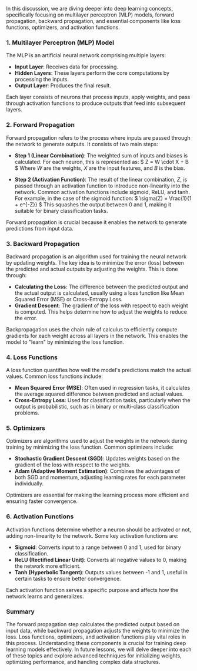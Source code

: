 In this discussion, we are diving deeper into deep learning concepts, specifically focusing on multilayer perceptron (MLP) models, forward propagation, backward propagation, and essential components like loss functions, optimizers, and activation functions.

### 1. **Multilayer Perceptron (MLP) Model**

The MLP is an artificial neural network comprising multiple layers:

- **Input Layer**: Receives data for processing.
- **Hidden Layers**: These layers perform the core computations by processing the inputs.
- **Output Layer**: Produces the final result.

Each layer consists of neurons that process inputs, apply weights, and pass through activation functions to produce outputs that feed into subsequent layers.

### 2. **Forward Propagation**

Forward propagation refers to the process where inputs are passed through the network to generate outputs. It consists of two main steps:

- **Step 1 (Linear Combination)**: The weighted sum of inputs and biases is calculated. For each neuron, this is represented as:
  $
  Z = W \cdot X + B
  $
  Where $W$ are the weights, $X$ are the input features, and $B$ is the bias.

- **Step 2 (Activation Function)**: The result of the linear combination, $Z$, is passed through an activation function to introduce non-linearity into the network. Common activation functions include sigmoid, ReLU, and tanh. For example, in the case of the sigmoid function:
  $
  \sigma(Z) = \frac{1}{1 + e^{-Z}}
  $
  This squashes the output between 0 and 1, making it suitable for binary classification tasks.

Forward propagation is crucial because it enables the network to generate predictions from input data.

### 3. **Backward Propagation**

Backward propagation is an algorithm used for training the neural network by updating weights. The key idea is to minimize the error (loss) between the predicted and actual outputs by adjusting the weights. This is done through:

- **Calculating the Loss**: The difference between the predicted output and the actual output is calculated, usually using a loss function like Mean Squared Error (MSE) or Cross-Entropy Loss.
- **Gradient Descent**: The gradient of the loss with respect to each weight is computed. This helps determine how to adjust the weights to reduce the error.

Backpropagation uses the chain rule of calculus to efficiently compute gradients for each weight across all layers in the network. This enables the model to "learn" by minimizing the loss function.

### 4. **Loss Functions**

A loss function quantifies how well the model's predictions match the actual values. Common loss functions include:

- **Mean Squared Error (MSE)**: Often used in regression tasks, it calculates the average squared difference between predicted and actual values.
- **Cross-Entropy Loss**: Used for classification tasks, particularly when the output is probabilistic, such as in binary or multi-class classification problems.

### 5. **Optimizers**

Optimizers are algorithms used to adjust the weights in the network during training by minimizing the loss function. Common optimizers include:

- **Stochastic Gradient Descent (SGD)**: Updates weights based on the gradient of the loss with respect to the weights.
- **Adam (Adaptive Moment Estimation)**: Combines the advantages of both SGD and momentum, adjusting learning rates for each parameter individually.

Optimizers are essential for making the learning process more efficient and ensuring faster convergence.

### 6. **Activation Functions**

Activation functions determine whether a neuron should be activated or not, adding non-linearity to the network. Some key activation functions are:

- **Sigmoid**: Converts input to a range between 0 and 1, used for binary classification.
- **ReLU (Rectified Linear Unit)**: Converts all negative values to 0, making the network more efficient.
- **Tanh (Hyperbolic Tangent)**: Outputs values between -1 and 1, useful in certain tasks to ensure better convergence.

Each activation function serves a specific purpose and affects how the network learns and generalizes.

### Summary

The forward propagation step calculates the predicted output based on input data, while backward propagation adjusts the weights to minimize the loss. Loss functions, optimizers, and activation functions play vital roles in this process. Understanding these components is crucial for training deep learning models effectively. In future lessons, we will delve deeper into each of these topics and explore advanced techniques for initializing weights, optimizing performance, and handling complex data structures.
